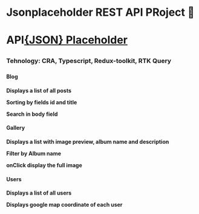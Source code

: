 <h1 position='center'>Jsonplaceholder REST API PRoject 📖<h1>
  <p>API<a href="https://https://jsonplaceholder.typicode.com" target="_blank">{JSON} Placeholder</a><p>
  <h3 position='center'>Tehnology: CRA, Typescript, Redux-toolkit, RTK Query<h3>
  <h4 position='center'>Blog<h4>
  <p>Displays a list of all posts<p>
  <p>Sorting by fields id and title<p>
  <p>Search in body field<p>
  <h4 position='center'>Gallery<h4>
  <p>Displays a list with image preview, album name and description<p>
  <p>Filter by Album name<p>
  <p>onClick display the full image<p>
  <h4 position='center'>Users<h4>
  <p>Displays a list of all users<p>
  <p>Displays google map coordinate of each user<p>
